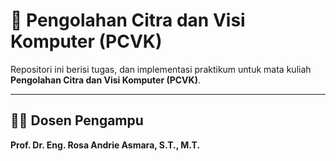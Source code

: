 # 📸 Pengolahan Citra dan Visi Komputer (PCVK)

Repositori ini berisi tugas, dan implementasi praktikum untuk mata kuliah **Pengolahan Citra dan Visi Komputer (PCVK)**.  

---

## 👩‍🏫 Dosen Pengampu
**Prof. Dr. Eng. Rosa Andrie Asmara, S.T., M.T.**
